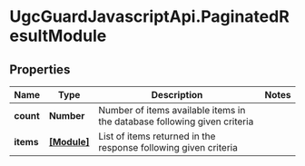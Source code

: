 # UgcGuardJavascriptApi.PaginatedResultModule

## Properties

Name | Type | Description | Notes
------------ | ------------- | ------------- | -------------
**count** | **Number** | Number of items available items in the database following given criteria | 
**items** | [**[Module]**](Module.md) | List of items returned in the response following given criteria | 


